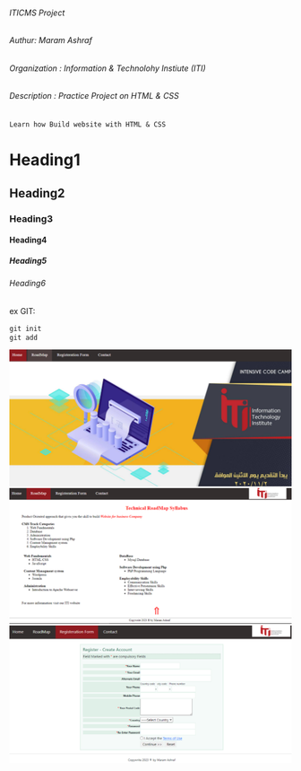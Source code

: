 ###### ITICMS Project
###### Authur: Maram Ashraf
###### Organization : Information & Technolohy Instiute (ITI)
###### Description :  Practice Project on HTML & CSS 

``Learn how Build website with HTML & CSS``

# Heading1
## Heading2
### Heading3
#### Heading4
##### Heading5
###### Heading6

ex GIT:
```
git init
git add

```

<img src="./screen1.png" alt="Alt text" title="screen1">
<img src="./screen2.png" alt="Alt text" title="screen2">
<img src="./screen3.png" alt="Alt text" title="screen1">


